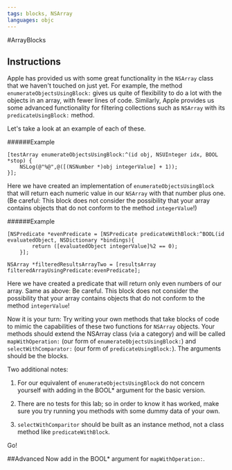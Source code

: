 ```yaml
---
tags: blocks, NSArray
languages: objc
---
```


#ArrayBlocks

## Instructions

Apple has provided us with some great functionality in the `NSArray` class that we haven't touched on just yet. For example, the method `enumerateObjectsUsingBlock:` gives us quite of flexibility to do a lot with the objects in an array, with fewer lines of code. Similarly, Apple provides us some advanced functionality for filtering collections such as `NSArray` with its `predicateUsingBlock:` method.

Let's take a look at an example of each of these.

######Example
```objc
[testArray enumerateObjectsUsingBlock:^(id obj, NSUInteger idx, BOOL *stop) {
	NSLog(@"%@",@([(NSNumber *)obj integerValue] + 1));
}];
```

Here we have created an implementation of `enumerateObjectsUsingBlock` that will return each numeric value in our `NSArray` with that number plus one. (Be careful: This block does not consider the possibility that your array contains objects that do not conform to the method `integerValue`!)

######Example
```objc
[NSPredicate *evenPredicate = [NSPredicate predicateWithBlock:^BOOL(id evaluatedObject, NSDictionary *bindings){
        return ([evaluatedObject integerValue]%2 == 0);
    }];
    
NSArray *filteredResultsArrayTwo = [resultsArray filteredArrayUsingPredicate:evenPredicate];
```

Here we have created a predicate that will return only even numbers of our array. Same as above: Be careful. This block does not consider the possibility that your array contains objects that do not conform to the method `integerValue`! 

Now it is your turn: Try writing your own methods that take blocks of code to mimic the capabilities of these two functions for `NSArray` objects. Your methods should extend the NSArray class (via a category) and will be called `mapWithOperation:` (our form of `enumerateObjectsUsingBlock:`) and `selectWithComparator:` (our form of `predicateUsingBlock:`). The arguments should be the blocks.

Two additional notes:

1) For our equivalent of `enumerateObjectsUsingBlock` do not concern yourself with adding in the BOOL* argument for the basic version.

2) There are no tests for this lab; so in order to know it has worked, make sure you try running you methods with some dummy data of your own.

3) `selectWithComparitor` should be built as an instance method, not a class method like `predicateWithBlock`.

Go!


##Advanced
Now add in the BOOL* argument for `mapWithOperation:`.